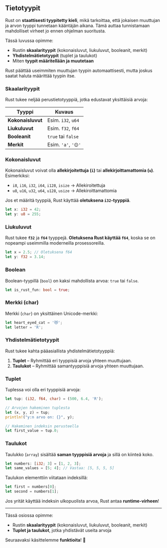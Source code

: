 ## Tietotyypit

Rust on **staattisesti tyypitetty kieli**, mikä tarkoittaa, että jokaisen muuttujan ja arvon tyyppi tunnetaan kääntäjän aikana. Tämä auttaa tunnistamaan mahdolliset virheet jo ennen ohjelman suoritusta.

Tässä luvussa opimme:

- Rustin **skaalarityypit** (kokonaisluvut, liukuluvut, booleanit, merkit)
- **Yhdistelmätietotyypit** (tuplet ja taulukot)
- Miten **tyypit määritellään ja muutetaan**

Rust päättää useimmiten muuttujan tyypin automaattisesti, mutta joskus saatat haluta määrittää tyypin itse.

### Skaalarityypit

Rust tukee neljää perustietotyyppiä, jotka edustavat yksittäisiä arvoja:

| Tyyppi       | Kuvaus |
|-------------|------------|
| **Kokonaisluvut** | Esim. `i32`, `u64` |
| **Liukuluvut** | Esim. `f32`, `f64` |
| **Booleanit** | `true` tai `false` |
| **Merkit** | Esim. `'a'`, `'😊'` |

### Kokonaisluvut

Kokonaisluvut voivat olla **allekirjoitettuja (`i`)** tai **allekirjoittamattomia (`u`)**. Esimerkiksi:

- `i8`, `i16`, `i32`, `i64`, `i128`, `isize` → Allekiroitettuja
- `u8`, `u16`, `u32`, `u64`, `u128`, `usize` → Allekiroittamattomia

Jos et määritä tyyppiä, Rust käyttää **oletuksena `i32`-tyyppiä**.

```rust
let x: i32 = 42;
let y: u8 = 255;
```

### Liukuluvut

Rust tukee **`f32`** ja **`f64`** tyyppejä. **Oletuksena Rust käyttää `f64`**, koska se on nopeampi useimmilla moderneilla prosessoreilla.

```rust
let x = 2.5; // Oletuksena f64
let y: f32 = 3.14;
```

### Boolean

Boolean-tyypillä (`bool`) on kaksi mahdollista arvoa: `true` tai `false`.

```rust
let is_rust_fun: bool = true;
```

### Merkki (char)

Merkki (`char`) on yksittäinen Unicode-merkki:

```rust
let heart_eyed_cat = '😻';
let letter = 'R';
```

### Yhdistelmätietotyypit

Rust tukee kahta pääasiallista yhdistelmätietotyyppiä:

1. **Tuplet** – Ryhmittää eri tyyppisiä arvoja yhteen muuttujaan.
2. **Taulukot** – Ryhmittää samantyyppisiä arvoja yhteen muuttujaan.

### Tuplet

Tuplessa voi olla eri tyyppisiä arvoja:

```rust
let tup: (i32, f64, char) = (500, 6.4, 'R');

// Arvojen hakeminen tuplesta
let (x, y, z) = tup;
println!("y:n arvo on: {}", y);

// Hakeminen indeksin perusteella
let first_value = tup.0;
```

### Taulukot

Taulukko (`array`) sisältää **saman tyyppisiä arvoja** ja sillä on kiinteä koko.

```rust
let numbers: [i32; 3] = [1, 2, 3];
let same_values = [5; 4]; // Vastaa: [5, 5, 5, 5]
```

Taulukon elementtiin viitataan indeksillä:

```rust
let first = numbers[0];
let second = numbers[1];
```

Jos yrität käyttää indeksin ulkopuolista arvoa, Rust antaa **runtime-virheen**!

---

Tässä osiossa opimme:

- Rustin **skaalarityypit** (kokonaisluvut, liukuluvut, booleanit, merkit)
- **Tuplet ja taulukot**, jotka yhdistävät useita arvoja

Seuraavaksi käsittelemme **funktioita**! 🚀
